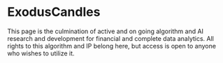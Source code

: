 # ExodusCandles
This page is the culmination of active and on going algorithm and AI research and development for financial and complete data analytics. All rights to this algorithm and IP belong here, but access is open to anyone who wishes to utilize it.
